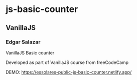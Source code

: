 # js-basic-counter
## VanillaJS
### Edgar Salazar
VanillaJS Basic counter

Developed as part of VanillaJS course from freeCodeCamp

DEMO:  https://essolares-public-js-basic-counter.netlify.app/